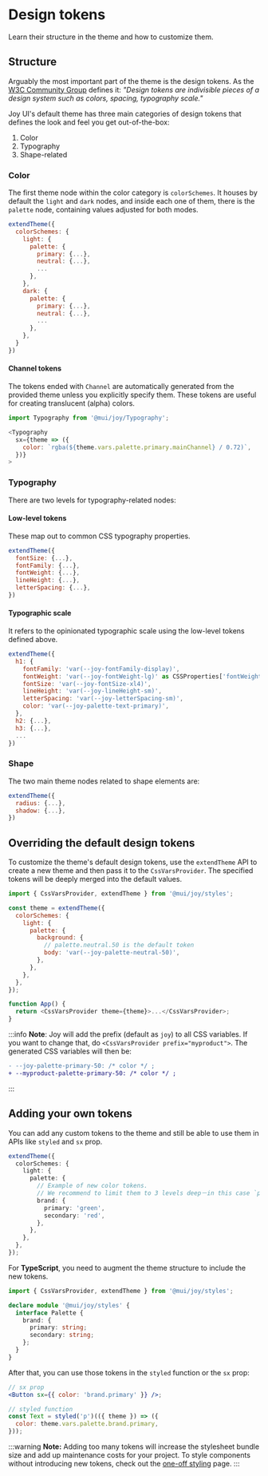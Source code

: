 # Design tokens

<p class="description">Learn their structure in the theme and how to customize them.</p>

<!-- This page should answer: -->
<!-- What's the structure -->
<!-- How to override, and how to augment the type -->
<!-- (optional) live playground -->

## Structure

Arguably the most important part of the theme is the design tokens.
As the [W3C Community Group](https://github.com/design-tokens/community-group) defines it: _"Design tokens are indivisible pieces of a design system such as colors, spacing, typography scale."_

Joy UI's default theme has three main categories of design tokens that defines the look and feel you get out-of-the-box:

1. Color
2. Typography
3. Shape-related

### Color

The first theme node within the color category is `colorSchemes`.
It houses by default the `light` and `dark` nodes, and inside each one of them, there is the `palette` node, containing values adjusted for both modes.

```js
extendTheme({
  colorSchemes: {
    light: {
      palette: {
        primary: {...},
        neutral: {...},
        ...
      },
    },
    dark: {
      palette: {
        primary: {...},
        neutral: {...},
        ...
      },
    },
  }
})
```

#### Channel tokens

The tokens ended with `Channel` are automatically generated from the provided theme unless you explicitly specify them.
These tokens are useful for creating translucent (alpha) colors.

```js
import Typography from '@mui/joy/Typography';

<Typography
  sx={theme => ({
    color: `rgba(${theme.vars.palette.primary.mainChannel} / 0.72)`,
  })}
>
```

### Typography

There are two levels for typography-related nodes:

#### Low-level tokens

These map out to common CSS typography properties.

```js
extendTheme({
  fontSize: {...},
  fontFamily: {...},
  fontWeight: {...},
  lineHeight: {...},
  letterSpacing: {...},
})
```

#### Typographic scale

It refers to the opinionated typographic scale using the low-level tokens defined above.

```js
extendTheme({
  h1: {
    fontFamily: 'var(--joy-fontFamily-display)',
    fontWeight: 'var(--joy-fontWeight-lg)' as CSSProperties['fontWeight'],
    fontSize: 'var(--joy-fontSize-xl4)',
    lineHeight: 'var(--joy-lineHeight-sm)',
    letterSpacing: 'var(--joy-letterSpacing-sm)',
    color: 'var(--joy-palette-text-primary)',
  },
  h2: {...},
  h3: {...},
  ...
})
```

### Shape

The two main theme nodes related to shape elements are:

```js
extendTheme({
  radius: {...},
  shadow: {...},
})
```

## Overriding the default design tokens

To customize the theme's default design tokens, use the `extendTheme` API to create a new theme and then pass it to the `CssVarsProvider`.
The specified tokens will be deeply merged into the default values.

```js
import { CssVarsProvider, extendTheme } from '@mui/joy/styles';

const theme = extendTheme({
  colorSchemes: {
    light: {
      palette: {
        background: {
          // palette.neutral.50 is the default token
          body: 'var(--joy-palette-neutral-50)',
        },
      },
    },
  },
});

function App() {
  return <CssVarsProvider theme={theme}>...</CssVarsProvider>;
}
```

:::info
**Note**: Joy will add the prefix (default as `joy`) to all CSS variables. If you want to change that, do `<CssVarsProvider prefix="myproduct">`.
The generated CSS variables will then be:

```diff
- --joy-palette-primary-50: /* color */ ;
+ --myproduct-palette-primary-50: /* color */ ;
```

:::

## Adding your own tokens

You can add any custom tokens to the theme and still be able to use them in APIs like `styled` and `sx` prop.

```ts
extendTheme({
  colorSchemes: {
    light: {
      palette: {
        // Example of new color tokens.
        // We recommend to limit them to 3 levels deep－in this case `palette.brand.primary`.
        brand: {
          primary: 'green',
          secondary: 'red',
        },
      },
    },
  },
});
```

For **TypeScript**, you need to augment the theme structure to include the new tokens.

```ts
import { CssVarsProvider, extendTheme } from '@mui/joy/styles';

declare module '@mui/joy/styles' {
  interface Palette {
    brand: {
      primary: string;
      secondary: string;
    };
  }
}
```

After that, you can use those tokens in the `styled` function or the `sx` prop:

```jsx
// sx prop
<Button sx={{ color: 'brand.primary' }} />;

// styled function
const Text = styled('p')(({ theme }) => ({
  color: theme.vars.palette.brand.primary,
}));
```

:::warning
**Note:** Adding too many tokens will increase the stylesheet bundle size and add up maintenance costs for your project.
To style components without introducing new tokens, check out the [one-off styling](/joy-ui/customization/one-off-styling) page.
:::
